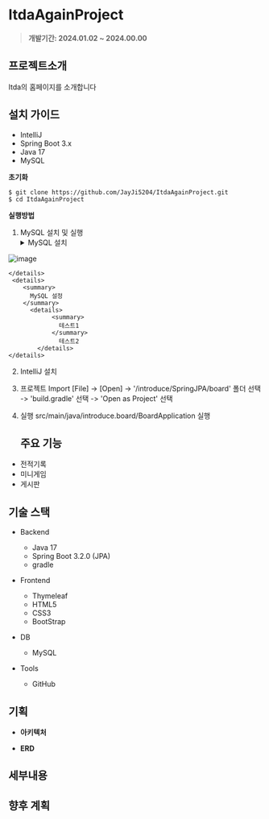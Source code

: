 # ItdaAgainProject

> **개발기간: 2024.01.02 ~ 2024.00.00**

## 프로젝트소개

Itda의 홈페이지를 소개합니다

## 설치 가이드
- IntelliJ 
- Spring Boot 3.x
- Java 17
- MySQL

**초기화**  

    $ git clone https://github.com/JayJi5204/ItdaAgainProject.git 
    $ cd ItdaAgainProject

   
**실행방법**

1. MySQL 설치 및 실행
    <details>
        <summary>
          MySQL 설치
        </summary>
         [MySQL](https://dev.mysql.com/downloads/windows/installer/) 다운로드
![image](https://github.com/JayJi5204/ItdaAgainProject/assets/126458483/c47e1b6e-45dd-49ae-b69f-455887b3982a)

    </details>
     <details>
        <summary>
          MySQL 설정
        </summary>
          <details>
                <summary>
                  테스트1
                </summary>
                  테스트2
            </details>
    </details>

2. IntelliJ 설치
  
3. 프로젝트 Import
    [File] -> [Open] -> '/introduce/SpringJPA/board' 폴더 선택 -> 'build.gradle' 선택 -> 'Open as Project' 선택

4. 실행 
    src/main/java/introduce.board/BoardApplication 실행

   ## 주요 기능

- 전적기록
- 미니게임
- 게시판

## 기술 스택

- Backend
  - Java 17
  - Spring Boot 3.2.0 (JPA)
  - gradle
    
- Frontend    
  - Thymeleaf
  - HTML5
  - CSS3
  - BootStrap

- DB
  - MySQL

- Tools
  - GitHub

## 기획

- **아키텍처**   

- **ERD**


## 세부내용



## 향후 계획
